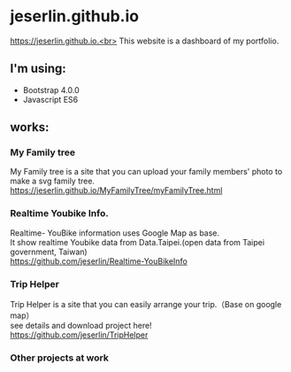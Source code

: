 # jeserlin.github.io
https://jeserlin.github.io.<br>
This website is a dashboard of my portfolio.

## I'm using:
* Bootstrap 4.0.0
* Javascript ES6

## works:

### My Family tree
My Family tree is a site that you can upload your family members' photo to make a svg family tree.
https://jeserlin.github.io/MyFamilyTree/myFamilyTree.html


### Realtime Youbike Info.
Realtime- YouBike information uses Google Map as base.</br>
It show realtime Youbike data from Data.Taipei.(open data from Taipei government, Taiwan)</br>
https://github.com/jeserlin/Realtime-YouBikeInfo

### Trip Helper
Trip Helper is a site that you can easily arrange your trip.（Base on google map）</br>
see details and download project here!</br>
https://github.com/jeserlin/TripHelper

### Other projects at work

